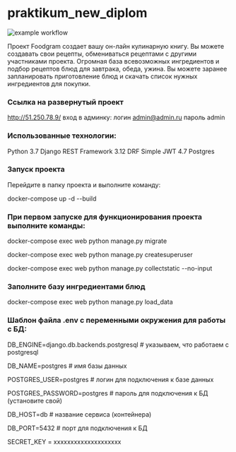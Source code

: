# praktikum_new_diplom


![example workflow](https://github.com/IrinaFinatova/foodgram-project-react/actions/workflows/main.yml/badge.svg?event=push)


Проект Foodgram создает вашу он-лайн кулинарную книгу.
Вы можете создавать свои рецепты, обмениваться рецептами с другими участниками проекта.
Огромная база всевозможных ингредиентов и 
подбор рецептов блюд для завтрака, обеда, ужина.
Вы можете заранее запланировать приготовление блюд и скачать список нужных ингредиентов для покупки.

### Ссылка на развернутый проект

http://51.250.78.9/
вход в админку: логин admin@admin.ru
                пароль admin

### Использованные технологии:

Python 3.7
Django REST Framework 3.12
DRF Simple JWT 4.7
Postgres

### Запуск проекта

Перейдите в папку проекта и выполните команду:

docker-compose up -d --build

### При первом запуске для функционирования проекта выполните команды:

docker-compose exec web python manage.py migrate

docker-compose exec web python manage.py createsuperuser

docker-compose exec web python manage.py collectstatic --no-input

### Заполните базу ингредиентами блюд

docker-compose exec web python manage.py load_data

### Шаблон файла .env с переменными окружения для работы с БД:

DB_ENGINE=django.db.backends.postgresql # указываем, что работаем с postgresql

DB_NAME=postgres # имя базы данных

POSTGRES_USER=postgres # логин для подключения к базе данных

POSTGRES_PASSWORD=postgres # пароль для подключения к БД (установите свой)

DB_HOST=db # название сервиса (контейнера)

DB_PORT=5432 # порт для подключения к БД

SECRET_KEY = xxxxxxxxxxxxxxxxxxxx
